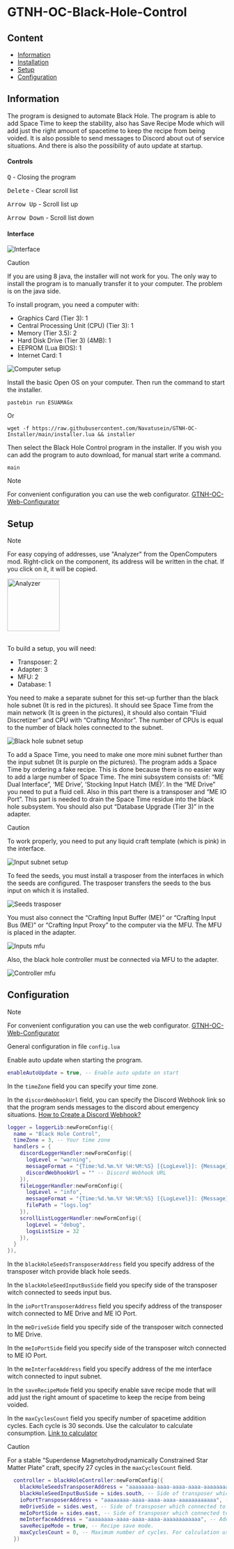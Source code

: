 # GTNH-OC-Black-Hole-Control 

## Content

- [Information](#information)
- [Installation](#installation)
- [Setup](#setup)
- [Configuration](#configuration)

<a id="information"></a>

## Information

The program is designed to automate Black Hole. The program is able to add Space Time 
to keep the stability, also has Save Recipe Mode which will add just the right 
amount of spacetime to keep the recipe from being voided.
It is also possible to send messages to Discord about out of service situations.
And there is also the possibility of auto update at startup.

#### Controls

<kbd>Q</kbd> - Closing the program

<kbd>Delete</kbd> - Clear scroll list

<kbd>Arrow Up</kbd> - Scroll list up

<kbd>Arrow Down</kbd> - Scroll list down

#### Interface

![Interface](/docs/interface.png)

<a id="installation"></a>

> [!CAUTION]
> If you are using 8 java, the installer will not work for you. 
> The only way to install the program is to manually transfer it to your computer.
> The problem is on the java side.

To install program, you need a computer with:
- Graphics Card (Tier 3): 1
- Central Processing Unit (CPU) (Tier 3): 1
- Memory (Tier 3.5): 2
- Hard Disk Drive (Tier 3) (4MB): 1
- EEPROM (Lua BIOS): 1
- Internet Card: 1

![Computer setup](/docs/computer.png)

Install the basic Open OS on your computer.
Then run the command to start the installer.

```shell
pastebin run ESUAMAGx
``` 

Or

```shell
wget -f https://raw.githubusercontent.com/Navatusein/GTNH-OC-Installer/main/installer.lua && installer
``` 

Then select the Black Hole Control program in the installer.
If you wish you can add the program to auto download, for manual start write a command.

```shell
main
```

> [!NOTE]  
> For convenient configuration you can use the web configurator.
> [GTNH-OC-Web-Configurator](https://navatusein.github.io/GTNH-OC-Web-Configurator/#/configurator?url=https%3A%2F%2Fraw.githubusercontent.com%2FNavatusein%2FGTNH-OC-Black-Hole-Control%2Fmain%2Fconfig-descriptor.yml)

<a id="setup"></a>

## Setup

> [!NOTE]  
> For easy copying of addresses, use "Analyzer" from the OpenComputers mod. Right-click on the component, its address will be written in the chat. 
> If you click on it, it will be copied.
>
> <img src="docs/analyzer.png" alt="Analyzer" width="120"/>

<br/>

To build a setup, you will need:

- Transposer: 2
- Adapter: 3
- MFU: 2
- Database: 1

You need to make a separate subnet for this set-up further than the black hole subnet (It is red in the pictures). 
It should see Space Time from the main network (It is green in the pictures), it should also contain 
“Fluid Discretizer” and CPU with “Crafting Monitor”. The number of CPUs is 
equal to the number of black holes connected to the subnet.

![Black hole subnet setup](/docs/black-hole-subnet.png)

To add a Space Time, you need to make one more mini subnet further than the input subnet 
(It is purple on the pictures). The program adds a Space Time by ordering a fake recipe. 
This is done because there is no easier way to add a large number of Space Time. 
The mini subsystem consists of: “ME Dual Interface”, ‘ME Drive’, 
‘Stocking Input Hatch (ME)’. In the “ME Drive” you need to put a fluid cell. 
Also in this part there is a transposer and “ME IO Port”. This part is needed to drain 
the Space Time residue into the black hole subsystem. 
You should also put “Database Upgrade (Tier 3)” in the adapter.

> [!CAUTION]
> To work properly, you need to put any liquid сraft template (which is pink) in the interface.

![Input subnet setup](/docs/input-subnet.png)

To feed the seeds, you must install a trasposer from the interfaces in which the seeds are configured. 
The trasposer transfers the seeds to the bus input on which it is installed.

![Seeds trasposer](/docs/seeds-transposer.png)

You must also connect the “Crafting Input Buffer (ME)” or “Crafting Input Bus (ME)” or “Crafting Input Proxy” 
to the computer via the MFU. The MFU is placed in the adapter.

![Inputs mfu](/docs/input-mfu.png)

Also, the black hole controller must be connected via MFU to the adapter.

![Controller mfu](/docs/controller-mfu.png)

<a id="configuration"></a>

## Configuration

> [!NOTE]  
> For convenient configuration you can use the web configurator.
> [GTNH-OC-Web-Configurator](https://navatusein.github.io/GTNH-OC-Web-Configurator/#/configurator?url=https%3A%2F%2Fraw.githubusercontent.com%2FNavatusein%2FGTNH-OC-Black-Hole-Control%2Fmain%2Fconfig-descriptor.yml)

General configuration in file `config.lua`

Enable auto update when starting the program.

```lua
enableAutoUpdate = true, -- Enable auto update on start
```

In the `timeZone` field you can specify your time zone.

In the `discordWebhookUrl` field, you can specify the Discord Webhook link so that the program sends messages to the discord about emergency situations.
[How to Create a Discord Webhook?](https://www.svix.com/resources/guides/how-to-make-webhook-discord/)

```lua
logger = loggerLib:newFormConfig({
  name = "Black Hole Control",
  timeZone = 3, -- Your time zone
  handlers = {
    discordLoggerHandler:newFormConfig({
      logLevel = "warning",
      messageFormat = "{Time:%d.%m.%Y %H:%M:%S} [{LogLevel}]: {Message}",
      discordWebhookUrl = "" -- Discord Webhook URL
    }),
    fileLoggerHandler:newFormConfig({
      logLevel = "info",
      messageFormat = "{Time:%d.%m.%Y %H:%M:%S} [{LogLevel}]: {Message}",
      filePath = "logs.log"
    }),
    scrollListLoggerHandler:newFormConfig({
      logLevel = "debug",
      logsListSize = 32
    }),
  }
}),
```

In the `blackHoleSeedsTransposerAddress` field you specify address of the transposer witch provide black hole seeds.

In the `blackHoleSeedInputBusSide` field you specify side of the transposer witch connected to seeds input bus.

In the `ioPortTransposerAddress` field you specify address of the transposer witch connected to ME Drive and ME IO Port.

In the `meDriveSide` field you specify side of the transposer witch connected to ME Drive.

In the `meIoPortSide` field you specify side of the transposer witch connected to ME IO Port.

In the `meInterfaceAddress` field you specify address of the me interface witch connected to input subnet.

In the `saveRecipeMode` field you specify enable save recipe mode that will add just the right amount of spacetime to keep the recipe from being voided.

In the `maxCyclesCount` field you specify number of spacetime addition cycles. Each cycle is 30 seconds. Use the calculator to calculate consumption. [Link to calculator](https://www.desmos.com/calculator/yrnt694v3h)

> [!CAUTION]
> For a stable “Superdense Magnetohydrodynamically Constrained Star Matter Plate” 
> craft, specify 27 cycles in the `maxCyclesCount` field.


```lua
  controller = blackHoleController:newFormConfig({
    blackHoleSeedsTransposerAddress = "aaaaaaaa-aaaa-aaaa-aaaa-aaaaaaaaaaaa", -- Address of transposer which provide black hole seeds.
    blackHoleSeedInputBusSide = sides.south, -- Side of transposer which connected to seeds input bus.
    ioPortTransposerAddress = "aaaaaaaa-aaaa-aaaa-aaaa-aaaaaaaaaaaa", -- Address of transposer which connected to ME Drive and ME IO Port.
    meDriveSide = sides.west, -- Side of transposer which connected to ME Drive.
    meIoPortSide = sides.east, -- Side of transposer which connected to ME IO Port.
    meInterfaceAddress = "aaaaaaaa-aaaa-aaaa-aaaa-aaaaaaaaaaaa", -- Address of ME Interface.
    saveRecipeMode = true, -- Recipe save mode.
    maxCyclesCount = 0, -- Maximum number of cycles. For calculation use: https://www.desmos.com/calculator/yrnt694v3h
  })
```